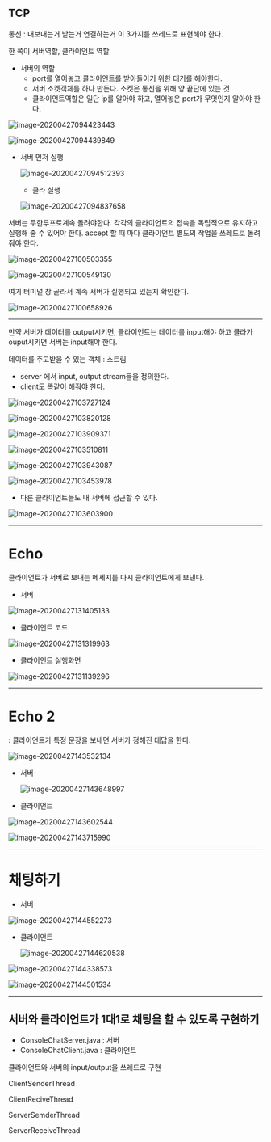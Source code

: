 ## TCP

통신 : 내보내는거 받는거 연결하는거 이 3가지를 쓰레드로 표현해야 한다.

한 쪽이 서버역할, 클라이언트 역할

* 서버의 역할
  * port를 열어놓고 클라이언트를 받아들이기 위한 대기를 해야한다.
  * 서버 소켓객체를 하나 만든다. 소켓은 통신을 위해 양 끝단에 있는 것
  * 클라이언트역할은 일단 ip를 알아야 하고, 열어놓은 port가 무엇인지 알아야 한다. 

![image-20200427094423443](images/image-20200427094423443.png)

![image-20200427094439849](images/image-20200427094439849.png)



* 서버 먼저 실행

  ![image-20200427094512393](images/image-20200427094512393.png)

  

  * 클라 실행

  ![image-20200427094837658](images/image-20200427094837658.png)



서버는 무한루프로계속 돌려야한다. 각각의 클라이언트의 접속을 독립적으로 유지하고 실행해 줄 수 있어야 한다. accept 할 때 마다 클라이언트 별도의 작업을 쓰레드로 돌려줘야 한다. 



![image-20200427100503355](images/image-20200427100503355.png)

![image-20200427100549130](images/image-20200427100549130.png)

여기 터미널 창 골라서 계속 서버가 실행되고 있는지 확인한다.

![image-20200427100658926](images/image-20200427100658926.png)





---

만약 서버가 데이터를 output시키면, 클라이언트는 데이터를 input해야 하고
클라가 ouput시키면 서버는 input해야 한다.

데이터를 주고받을 수 있는 객체 : 스트림

* server 에서 input, output stream들을 정의한다.
* client도 똑같이 해줘야 한다.

![image-20200427103727124](images/image-20200427103727124.png)

![image-20200427103820128](images/image-20200427103820128.png)

![image-20200427103909371](images/image-20200427103909371.png)

![image-20200427103510811](images/image-20200427103510811.png)

![image-20200427103943087](images/image-20200427103943087.png)









![image-20200427103453978](images/image-20200427103453978.png)

* 다른 클라이언트들도 내 서버에 접근할 수 있다.

![image-20200427103603900](images/image-20200427103603900.png)





---

# Echo

클라이언트가 서버로 보내는 메세지를 다시 클라이언트에게 보낸다.



* 서버

![image-20200427131405133](images/image-20200427131405133.png)





* 클라이언트 코드 

![image-20200427131319963](images/image-20200427131319963.png)





* 클라이언트 실행화면

![image-20200427131139296](images/image-20200427131139296.png)





---



# Echo 2 

: 클라이언트가 특정 문장을 보내면 서버가 정해진 대답을 한다.

![image-20200427143532134](images/image-20200427143532134.png)



* 서버

  ![image-20200427143648997](images/image-20200427143648997.png)





* 클라이언트

![image-20200427143602544](images/image-20200427143602544.png)

![image-20200427143715990](images/image-20200427143715990.png)





----



# 채팅하기

* 서버 

![image-20200427144552273](images/image-20200427144552273.png)



* 클라이언트

  ![image-20200427144620538](images/image-20200427144620538.png)

  







![image-20200427144338573](images/image-20200427144338573.png)

![image-20200427144501534](images/image-20200427144501534.png)



----



## 서버와 클라이언트가 1대1로 채팅을 할 수 있도록 구현하기

* ConsoleChatServer.java : 서버
* ConsoleChatClient.java : 클라이언트

클라이언트와 서버의 input/output을 쓰레드로 구현

ClientSenderThread

ClientReciveThread

ServerSemderThread

ServerReceiveThread